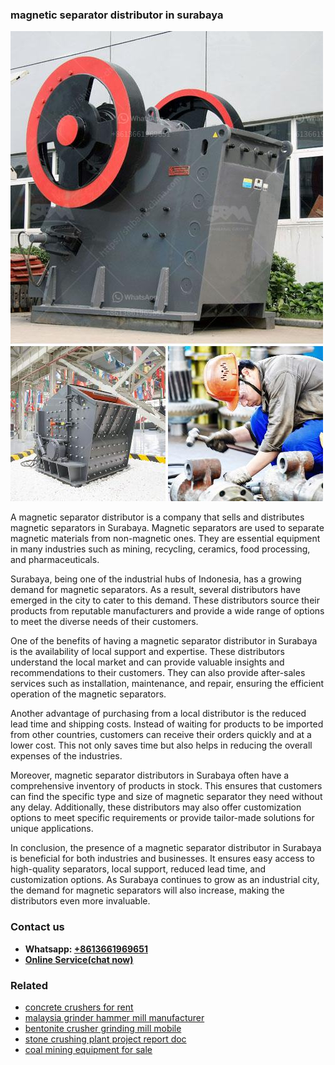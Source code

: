 <h3>magnetic separator distributor in surabaya</h3><img src='1706766905.jpg' alt=''><p>A magnetic separator distributor is a company that sells and distributes magnetic separators in Surabaya. Magnetic separators are used to separate magnetic materials from non-magnetic ones. They are essential equipment in many industries such as mining, recycling, ceramics, food processing, and pharmaceuticals.</p><p>Surabaya, being one of the industrial hubs of Indonesia, has a growing demand for magnetic separators. As a result, several distributors have emerged in the city to cater to this demand. These distributors source their products from reputable manufacturers and provide a wide range of options to meet the diverse needs of their customers.</p><p>One of the benefits of having a magnetic separator distributor in Surabaya is the availability of local support and expertise. These distributors understand the local market and can provide valuable insights and recommendations to their customers. They can also provide after-sales services such as installation, maintenance, and repair, ensuring the efficient operation of the magnetic separators.</p><p>Another advantage of purchasing from a local distributor is the reduced lead time and shipping costs. Instead of waiting for products to be imported from other countries, customers can receive their orders quickly and at a lower cost. This not only saves time but also helps in reducing the overall expenses of the industries.</p><p>Moreover, magnetic separator distributors in Surabaya often have a comprehensive inventory of products in stock. This ensures that customers can find the specific type and size of magnetic separator they need without any delay. Additionally, these distributors may also offer customization options to meet specific requirements or provide tailor-made solutions for unique applications.</p><p>In conclusion, the presence of a magnetic separator distributor in Surabaya is beneficial for both industries and businesses. It ensures easy access to high-quality separators, local support, reduced lead time, and customization options. As Surabaya continues to grow as an industrial city, the demand for magnetic separators will also increase, making the distributors even more invaluable.</p><h3>Contact us</h3><ul><li><strong>Whatsapp:&nbsp;<a href="https://wa.me/8613661969651">+8613661969651</a></strong></li><li><a href="https://swt.shibang-china.com/?git&amp;zhl&amp;magnetic separator distributor in surabaya"><strong>Online Service(chat now)</strong></a></li></ul><h3>Related</h3><ul><li><a href='concrete crushers for rent.md'>concrete crushers for rent</a></li><li><a href='malaysia grinder hammer mill manufacturer.md'>malaysia grinder hammer mill manufacturer</a></li><li><a href='bentonite crusher grinding mill mobile.md'>bentonite crusher grinding mill mobile</a></li><li><a href='stone crushing plant project report doc.md'>stone crushing plant project report doc</a></li><li><a href='coal mining equipment for sale.md'>coal mining equipment for sale</a></li></ul>